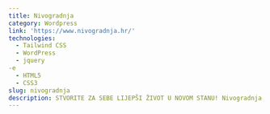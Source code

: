 ```yaml
---
title: Nivogradnja
category: Wordpress
link: 'https://www.nivogradnja.hr/'
technologies:
  - Tailwind CSS
  - WordPress
  - jquery
-e 
  - HTML5
  - CSS3
slug: nivogradnja
description: STVORITE ZA SEBE LIJEPŠI ŽIVOT U NOVOM STANU! Nivogradnja - izgradnja i prodaja stambeno-poslovnih građevina. Do sada smo izgradili preko 4.000 stanova u Hrvatskoj.
---
```

